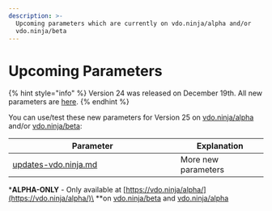 ```yaml
---
description: >-
  Upcoming parameters which are currently on vdo.ninja/alpha and/or
  vdo.ninja/beta
---
```


# Upcoming Parameters

{% hint style="info" %}
Version 24 was released on December 19th. All new parameters are [here](new-parameters.md).
{% endhint %}

You can use/test these new parameters for Version 25 on [vdo.ninja/alpha](https://vdo.ninja/alpha/) and/or [vdo.ninja/beta](https://vdo.ninja/beta/):

<table><thead><tr><th width="316">Parameter</th><th>Explanation</th></tr></thead><tbody><tr><td><a data-mention href="../updates/updates-vdo.ninja.md">updates-vdo.ninja.md</a></td><td>More new parameters</td></tr></tbody></table>

\***ALPHA-ONLY** - Only available at [https://vdo.ninja/alpha/](https://vdo.ninja/alpha/)\
\*\*on [vdo.ninja/beta](https://vdo.ninja/beta/) and [vdo.ninja/alpha](https://vdo.ninja/alpha/)
